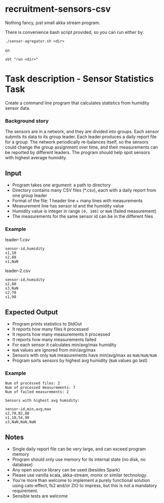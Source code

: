 # recruitment-sensors-csv

Nothing fancy, just small akka stream program.

There is convenience bash script provided, so you can run either by:
```
./sensor-agregator.sh <dir>
```

or:
```
sbt "run <dir>"
```


# Task description - Sensor Statistics Task

Create a command line program that calculates statistics from humidity sensor data.

### Background story

The sensors are in a network, and they are divided into groups. Each sensor submits its data to its group leader.
Each leader produces a daily report file for a group. The network periodically re-balances itself, so the sensors could
change the group assignment over time, and their measurements can be reported by different leaders. The program should
help spot sensors with highest average humidity.

## Input

- Program takes one argument: a path to directory
- Directory contains many CSV files (*.csv), each with a daily report from one group leader
- Format of the file: 1 header line + many lines with measurements
- Measurement line has sensor id and the humidity value
- Humidity value is integer in range `[0, 100]` or `NaN` (failed measurement)
- The measurements for the same sensor id can be in the different files

### Example

leader-1.csv
```
sensor-id,humidity
s1,10
s2,88
s1,NaN
```

leader-2.csv
```
sensor-id,humidity
s2,80
s3,NaN
s2,78
s1,98
```

## Expected Output

- Program prints statistics to StdOut
- It reports how many files it processed
- It reports how many measurements it processed
- It reports how many measurements failed
- For each sensor it calculates min/avg/max humidity
- `NaN` values are ignored from min/avg/max
- Sensors with only `NaN` measurements have min/avg/max as `NaN/NaN/NaN`
- Program sorts sensors by highest avg humidity (`NaN` values go last)

### Example

```
Num of processed files: 2
Num of processed measurements: 7
Num of failed measurements: 2

Sensors with highest avg humidity:

sensor-id,min,avg,max
s2,78,82,88
s1,10,54,98
s3,NaN,NaN,NaN
```

## Notes

- Single daily report file can be very large, and can exceed program memory
- Program should only use memory for its internal state (no disk, no database)
- Any open source library can be used (besides Spark) 
- Please use vanilla scala, akka-stream, monix or similar technology. 
- You're more than welcome to implement a purely functional solution using cats-effect, fs2 and/or ZIO to impress, 
  but this is not a mandatory requirement. 
- Sensible tests are welcome

